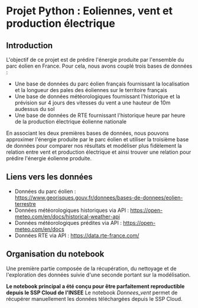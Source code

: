# Projet Python : Eoliennes, vent et production électrique

## Introduction 

L'objectif de ce projet est de prédire l'énergie produite par l'ensemble du parc éolien en France. Pour cela, nous avons couplé trois bases de données :
- Une base de données du parc éolien français fournissant la localisation et la longueur des pales des éoliennes sur le territoire français
- Une base de données météorologiques fournissant l'historique et la prévision sur 4 jours des vitesses du vent a une hauteur de 10m audessus du sol
- Une base de données de RTE fournissant l'historique heure par heure de la production électrique éolienne nationale

En associant les deux premières bases de données, nous pouvons approximer l'énergie produite par le parc éolien et utiliser la troisième base de données pour comparer nos résultats et modéliser plus fidèlement la relation entre vent et production électrique et ainsi trouver une relation pour prédire l'énergie éolienne produite. 

## Liens vers les données 

- Données du parc éolien : https://www.georisques.gouv.fr/donnees/bases-de-donnees/eolien-terrestre
- Données météorologiques historiques via API : https://open-meteo.com/en/docs/historical-weather-api
- Données météorologiques prédites via API : https://open-meteo.com/en/docs
- Données RTE via API : https://data.rte-france.com/ 

## Organisation du notebook

Une première partie composée de la récupération, du nettoyage et de l'exploration des données suivie d'une seconde portant sur la modélisation.


**Le notebook principal a été conçu pour être parfaitement reproductible depuis le SSP Cloud de l'INSEE**
Le notebook *Donnees_vent* permet de récupérer manuellement les données téléchargées depuis le SSP Cloud.
